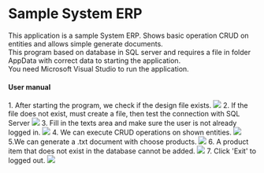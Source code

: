 # Sample System ERP
This application is a sample System ERP. Shows basic operation CRUD on entities and allows simple generate documents. <br>
This program based on database in SQL server and requires a file in folder AppData with correct data to starting the application. <br>
You need Microsoft Visual Studio to run the application. <br>

<h4>User manual</h4>
1. After starting the program, we check if the design file exists.
<img src="https://user-images.githubusercontent.com/109304818/194178378-0b388d4c-fa5d-406a-9844-2eae7001b384.png"/>
2. If the file does not exist, must create a file, then test the connection with SQL Server 
<img src="https://user-images.githubusercontent.com/109304818/194178704-ba756a18-5986-4e71-9650-2d6cd1a6ab53.png"/>
3. Fill in the texts area and make sure the user is not already logged in.
<img src="https://user-images.githubusercontent.com/109304818/194178752-bff01d41-8f1b-491e-9c31-bd4257a0414e.png"/>
4. We can execute CRUD operations on shown entities. 
<img src="https://user-images.githubusercontent.com/109304818/194178826-ed21b677-30fd-4c29-b1cb-d260a488938f.png"/>
5.We can generate a .txt document with choose products. 
<img src="https://user-images.githubusercontent.com/109304818/194178846-7c030d99-3935-4dc0-9b62-3a836ee140cd.png"/>
6. A product item that does not exist in the database cannot be added.
<img src="https://user-images.githubusercontent.com/109304818/194178936-272640fc-ae06-4eb0-89b4-d68675409450.png"/>
7. Click 'Exit' to logged out. 
<img src="https://user-images.githubusercontent.com/109304818/194179025-154f291f-e62f-484e-8268-a621ff82bf13.png"/>


